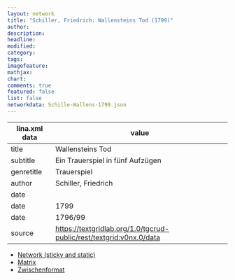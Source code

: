 ```yaml
---
layout: network
title: "Schiller, Friedrich: Wallensteins Tod (1799)"
author:
description:
headline:
modified:
category:
tags:
imagefeature: 
mathjax: 
chart: 
comments: true
featured: false
list: false
networkdata: Schille-Wallens-1799.json
---
```

lina.xml data  | value
------------- | -------------
title|Wallensteins Tod
subtitle|Ein Trauerspiel in fünf Aufzügen
genretitle|Trauerspiel
author|Schiller, Friedrich
date|
date|1799
date|1796/99
source|https://textgridlab.org/1.0/tgcrud-public/rest/textgrid:v0nx.0/data


* [Network (sticky and static)](/network0008)
* [Matrix](/matrix0008)
* [Zwischenformat](/lina0008 )
